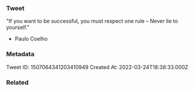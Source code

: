 ### Tweet
"If you want to be successful, you must respect one rule – Never lie to yourself."

- Paulo Coelho

### Metadata
Tweet ID: 1507064341203410949
Created At: 2022-03-24T18:38:33.000Z

### Related


